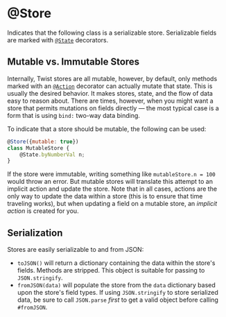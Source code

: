 # @Store

Indicates that the following class is a serializable store. Serializable fields are marked with [`@State`](./State.md) decorators.

## Mutable vs. Immutable Stores

Internally, Twist stores are all mutable, however, by default, only methods marked with an [`@Action`](./Action.md) decorator can actually mutate that state. This is usually the desired behavior. It makes stores, state, and the flow of data easy to reason about. There are times, however, when you might want a store that permits mutations on fields directly &mdash; the most typical case is a form that is using `bind:` two-way data binding.

To indicate that a store should be mutable, the following can be used:

```jsx
@Store({mutable: true})
class MutableStore {
    @State.byNumberVal n;
}
```

If the store were immutable, writing something like `mutableStore.n = 100` would throw an error. But mutable stores will translate this attempt to an implicit action and update the store. Note that in all cases, actions are the only way to update the data within a store (this is to ensure that time traveling works), but when updating a field on a mutable store, an _implicit action_ is created for you.

## Serialization

Stores are easily serializable to and from JSON:

* `toJSON()` will return a dictionary containing the data within the store's fields. Methods are stripped. This object is suitable for passing to `JSON.stringify`.
* `fromJSON(data)` will populate the store from the `data` dictionary based upon the store's field types. If using `JSON.stringify` to store serialized data, be sure to call `JSON.parse` _first_ to get a valid object before calling `#fromJSON`.
